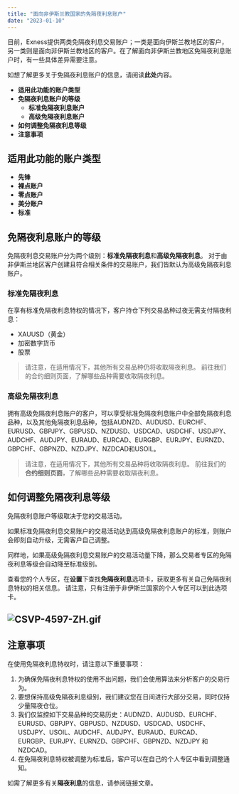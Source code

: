 ```yaml
---
title: "面向非伊斯兰教国家的免隔夜利息账户"
date: "2023-01-10"
---
```


目前，Exness提供两类免隔夜利息交易账户；一类是面向伊斯兰教地区的客户，另一类则是面向非伊斯兰教地区的客户。在了解面向非伊斯兰教地区免隔夜利息账户时，有一些具体差异需要注意。

如想了解更多关于免隔夜利息账户的信息，请阅读**此处**内容。

- **适用此功能的账户类型**
- **免隔夜利息账户的等级**
    - **标准免隔夜利息账户**
    - **高级免隔夜利息账户**
- **如何调整免隔夜利息等级**
- **注意事项**

## 适用此功能的账户类型

- **先锋**
- **裸点账户**
- **零点账户**
- **美分账户**
- **标准**

## 免隔夜利息账户的等级

免隔夜利息交易账户分为两个级别：**标准免隔夜利息**和**高级免隔夜利息**。 对于由非伊斯兰地区客户创建且符合相关条件的交易账户，我们皆默认为高级免隔夜利息账户。

### 标准免隔夜利息

在享有标准免隔夜利息特权的情况下，客户持仓下列交易品种过夜无需支付隔夜利息：

- XAUUSD（黄金）
- 加密数字货币
- 股票

> 请注意，在适用情况下，其他所有交易品种仍将收取隔夜利息。 前往我们的合约细则页面，了解哪些品种需要收取隔夜利息。

### 高级免隔夜利息

拥有高级免隔夜利息账户的客户，可以享受标准免隔夜利息账户中全部免隔夜利息品种，以及其他免隔夜利息品种，包括AUDNZD、AUDUSD、EURCHF、EURUSD、GBPJPY、GBPUSD、NZDUSD、USDCAD、USDCHF、USDJPY、AUDCHF、AUDJPY、EURAUD、EURCAD、EURGBP、EURJPY、EURNZD、GBPCHF、GBPNZD、NZDJPY、NZDCAD和USOIL。

> 请注意，在适用情况下，其他所有交易品种将收取隔夜利息。 前往我们的**合约细则页面**，了解哪些品种需要收取隔夜利息。

## 如何调整免隔夜利息等级

免隔夜利息账户等级取决于您的交易活动。

如果标准免隔夜利息交易账户的交易活动达到高级免隔夜利息账户的标准，则账户会即刻自动升级，无需客户自己调整。

同样地，如果高级免隔夜利息交易账户的交易活动量下降，那么交易者专区的免隔夜利息等级会自动降至标准级别。

查看您的个人专区，在**设置**下查找**免隔夜利息**选项卡，获取更多有关自己免隔夜利息特权的相关信息。 请注意，只有注册于非伊斯兰国家的个人专区可以到此选项卡。

## ![CSVP-4597-ZH.gif](https://get.exness.help/hc/article_attachments/6468070225052)

## 注意事项

在使用免隔夜利息特权时，请注意以下重要事项：

1. 为确保免隔夜利息特权的使用不出问题，我们会使用算法来分析客户的交易行为。
2. 要想保持高级免隔夜利息级别，我们建议您在日间进行大部分交易，同时仅持少量隔夜仓位。
3. 我们仅监控如下交易品种的交易历史：AUDNZD、AUDUSD、EURCHF、EURUSD、GBPJPY、GBPUSD、NZDUSD、USDCAD、USDCHF、USDJPY、USOIL、AUDCHF、AUDJPY、EURAUD、EURCAD、EURGBP、EURJPY、EURNZD、GBPCHF、GBPNZD、NZDJPY 和 NZDCAD。
4. 在免隔夜利息特权被调整为标准后，客户可以在自己的个人专区中看到调整通知。

如需了解更多有关**隔夜利息**的信息，请参阅链接文章。
